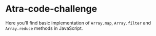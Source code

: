 # Atra-code-challenge
Here you'll find basic implementation of `Array.map`, `Array.filter` and `Array.reduce` methods in JavaScript.
